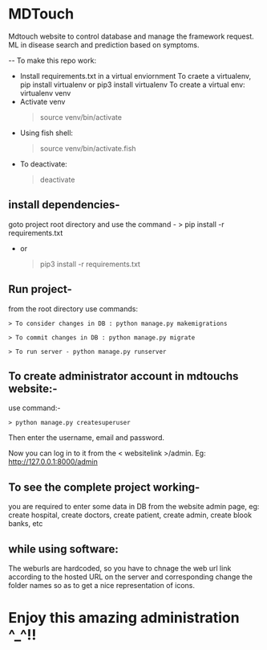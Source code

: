 # MDTouch
Mdtouch website to control database and manage the framework request.
ML in disease search and prediction based on symptoms.

-- To make this repo work:
 - Install requirements.txt in a virtual enviornment
 To craete a virtualenv,
 	pip install virtualenv
 	or
 	pip3 install virtualenv 
 To create a virtual env:
 	virtualenv venv 
 - Activate venv
 	> source venv/bin/activate
 - Using fish shell:
 	> source venv/bin/activate.fish
 - To deactivate:
 	> deactivate

## install dependencies-
goto project root directory and use the command -
	> pip install -r requirements.txt
- or
	> pip3 install -r requirements.txt

## Run project-
from the root directory use commands:

	> To consider changes in DB : python manage.py makemigrations

	> To commit changes in DB : python manage.py migrate

	> To run server - python manage.py runserver

## To create administrator account in mdtouchs website:- 
use command:- 

	> python manage.py createsuperuser

Then enter the username, email and password.

Now you can log in to it from the < websitelink >/admin. Eg: http://127.0.0.1:8000/admin

## To see the complete project working-
you are required to enter some data in DB from the website admin page,
eg: create hospital, create doctors, create patient, create admin, create blook banks, etc

## while using software:
The weburls are hardcoded, so you have to chnage the web url link according to the hosted URL on the server and corresponding change the folder names so as to get a nice representation of icons.

# Enjoy this amazing administration ^_^!!